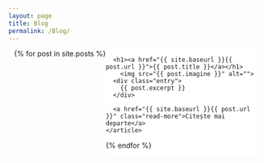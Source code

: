 ```yaml
---
layout: page
title: Blog
permalink: /Blog/
---
```

<style>
.posts{
	display: flex;
	flex-wrap: wrap;
	justify-content: center;
}
	.post{
		width: 100%;
		max-width: 300px;
		background: #fff;
	}
	.post img{
		height: 300px;
		width: 300px;
		object-fit: cover;
	}
	.post h1{
		font-size: 1.5em;
		padding: 10px;
	}
</style>
<div class="posts">
  {% for post in site.posts %}
    <article class="post">

      <h1><a href="{{ site.baseurl }}{{ post.url }}">{{ post.title }}</a></h1>
		<img src="{{ post.imagine }}" alt="">
      <div class="entry">
        {{ post.excerpt }}
      </div>

      <a href="{{ site.baseurl }}{{ post.url }}" class="read-more">Citește mai departe</a>
    </article>
  {% endfor %}
</div>